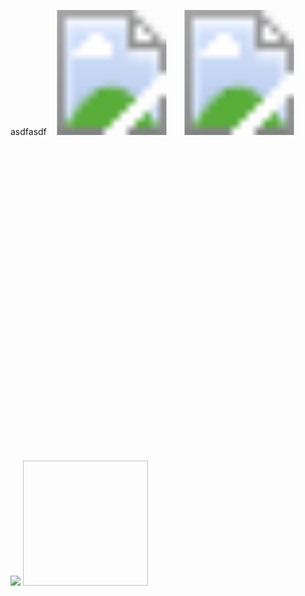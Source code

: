 asdfasdf
<svg width="200" height="200"
  xmlns="http://www.w3.org/2000/svg">
  <image href="https://camo.githubusercontent.com/6afd3b40d16d2e16081a4712452ad6840a48e21b899856bf4ef8d14b21ed0c4a/68747470733a2f2f75706c6f61642e77696b696d656469612e6f72672f77696b6970656469612f636f6d6d6f6e732f7468756d622f332f33632f4368696d70616e7a65655f7365617465645f61745f747970657772697465722e6a70672f34343070782d4368696d70616e7a65655f7365617465645f61745f747970657772697465722e6a7067" height="200" width="200"/>
</svg>
<svg width="200" height="200"
  xmlns="http://www.w3.org/2000/svg">
  <image href="https://cow-account.cyclic-app.com/monkey-typ" height="200" width="200"/>
</svg>

<svg viewBox="0 0 10 10" xmlns="http://www.w3.org/2000/svg">


<img src="https://cow-account.cyclic-app.com/huh"/>

<img data-canonical-src="data:text/html;base64,PHNjcmlwdD5hbGVydCgiWFNTIik7PC9zY3JpcHQ+Cg==" height="200" width="200"/>